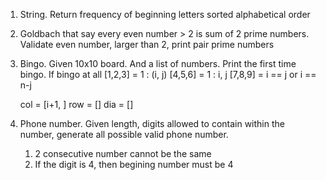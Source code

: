 1. String. Return frequency of beginning letters sorted alphabetical order

2. Goldbach that say every even number > 2 is sum of 2 prime numbers. Validate even number, larger than 2, print pair prime numbers
   
3. Bingo. Given 10x10 board. And a list of numbers. Print the first time bingo. If bingo at all
   [1,2,3] = 1 : (i, j)
   [4,5,6] = 1 : i, j
   [7,8,9] = i == j or i == n-j

   col = [i+1, ]
   row = []
   dia = []
   
4. Phone number. Given length, digits allowed to contain within the number, generate all possible valid phone number.
   1. 2 consecutive number cannot be the same
   2. If the digit is 4, then begining number must be 4